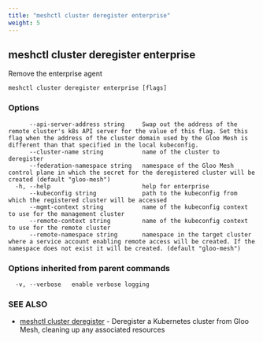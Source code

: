 ```yaml
---
title: "meshctl cluster deregister enterprise"
weight: 5
---
```

## meshctl cluster deregister enterprise

Remove the enterprise agent

```
meshctl cluster deregister enterprise [flags]
```

### Options

```
      --api-server-address string     Swap out the address of the remote cluster's k8s API server for the value of this flag. Set this flag when the address of the cluster domain used by the Gloo Mesh is different than that specified in the local kubeconfig.
      --cluster-name string           name of the cluster to deregister
      --federation-namespace string   namespace of the Gloo Mesh control plane in which the secret for the deregistered cluster will be created (default "gloo-mesh")
  -h, --help                          help for enterprise
      --kubeconfig string             path to the kubeconfig from which the registered cluster will be accessed
      --mgmt-context string           name of the kubeconfig context to use for the management cluster
      --remote-context string         name of the kubeconfig context to use for the remote cluster
      --remote-namespace string       namespace in the target cluster where a service account enabling remote access will be created. If the namespace does not exist it will be created. (default "gloo-mesh")
```

### Options inherited from parent commands

```
  -v, --verbose   enable verbose logging
```

### SEE ALSO

* [meshctl cluster deregister](../meshctl_cluster_deregister)	 - Deregister a Kubernetes cluster from Gloo Mesh, cleaning up any associated resources

